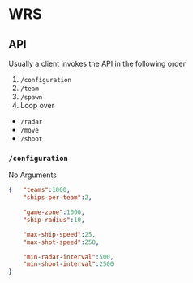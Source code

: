 WRS
===


API
---

Usually a client invokes the API in the following order

 1. `/configuration`
 2. `/team`
 3. `/spawn`
 4. Loop over
   * `/radar`
   * `/move`
   * `/shoot`

### `/configuration`

No Arguments

```json
{	"teams":1000,
	"ships-per-team":2,

	"game-zone":1000,
	"ship-radius":10,

	"max-ship-speed":25,
	"max-shot-speed":250,

	"min-radar-interval":500,
	"min-shoot-interval":2500
}
```


